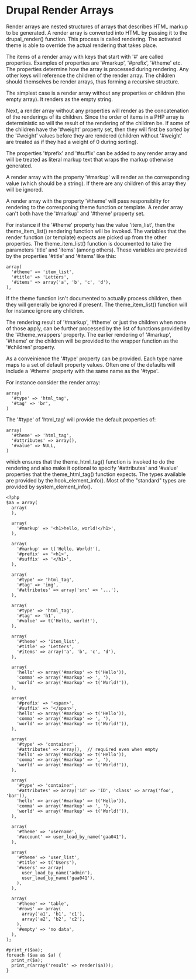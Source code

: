# Drupal Render Arrays

Render arrays are nested structures of arrays that describes HTML markup to be
generated. A render array is converted into HTML by passing it to the
drupal\_render() function. This process is called rendering.  The activated theme
is able to override the actual rendering that takes place.

The items of a render array with keys that start with '#' are called properties.
Examples of properties are '#markup', '#prefix', '#theme' etc.  The properties
determine how the array is processed during rendering.  Any other keys will
reference the children of the render array.  The children should themselves be
render arrays, thus forming a recursive structure.

The simplest case is a render array without any properties or children (the
empty array).  It renders as the empty string.

Next, a render array without any properties will render as the concatenation of
the renderings of its children.  Since the order of items in a PHP array is
deterministic so will the result of the rendering of the children be.  If some
of the children have the '#weight' property set, then they will first be sorted
by the '#weight' values before they are rendered (children without '#weight' are
treated as if they had a weight of 0 during sorting).

The properties '#prefix' and '#suffix' can be added to any render array and will
be treated as literal markup text that wraps the markup otherwise generated.

A render array with the property '#markup' will render as the corresponding
value (which should be a string).  If there are any children of this array they
will be ignored.

A render array with the property '#theme' will pass responsiblity for rendering
to the corresponing theme function or template. A render array can't both have
the '#markup' and '#theme' property set.

For instance if the '#theme' property has the value 'item\_list', then the
theme\_item\_list() rendering function will be invoked.  The variables that the
render function (or template) expects are picked up from the other properties.
The theme\_item\_list() function is documented to take the parameters 'title' and
'items' (among others).  These variables are provided by the properties '#title'
and '#items' like this:

    array(
      '#theme' => 'item_list',
      '#title' => 'Letters',
      '#items' => array('a', 'b', 'c', 'd'),
    ),

If the theme function isn't documented to actually process children, then they
will generally be ignored if present.  The theme\_item\_list() function will for
instance ignore any children.

The rendering result of '#markup', '#theme' or just the children when none of
those apply, can be further processed by the list of functions provided by the
'#theme\_wrappers' property.  The earlier rendering of '#markup', '#theme' or the
children will be provided to the wrapper function as the '#children' property.

As a conveinience the '#type' property can be provided.  Each type name maps to
a set of default property values.  Often one of the defaults will include
a '#theme' property with the same name as the '#type'.

For instance consider the render array:

    array(
      '#type' => 'html_tag',
      '#tag' => 'br',
    )

The '#type' of 'html\_tag' will provide the default properties of:

    array(
      '#theme' => 'html_tag',
      '#attributes' => array(),
      '#value' => NULL,
    )

which ensures that the theme\_html\_tag() function is invoked to do the rendering
and also make it optional to specify '#attributes' and '#value' properties that
the theme\_html\_tag() function expects. The types available are provided by the
hook\_element\_info().  Most of the "standard" types are provided by
system\_element\_info().



    <?php
    $aa = array(
      array(
      ),

      array(
        '#markup' => '<h1>hello, world!</h1>',
      ),

      array(
        '#markup' => t('Hello, World!'),
        '#prefix' => '<h1>',
        '#suffix' => '</h1>',
      ),

      array(
        '#type' => 'html_tag',
        '#tag' => 'img',
        '#attributes' => array('src' => '...'),
      ),

      array(
        '#type' => 'html_tag',
        '#tag' => 'h1',
        '#value' => t('Hello, world!'),
      ),

      array(
        '#theme' => 'item_list',
        '#title' => 'Letters',
        '#items' => array('a', 'b', 'c', 'd'),
      ),

      array(
        'hello' => array('#markup' => t('Hello')),
        'comma' => array('#markup' => ', '),
        'world' => array('#markup' => t('World!')),
      ),

      array(
        '#prefix' => '<span>',
        '#suffix' => '</span>',
        'hello' => array('#markup' => t('Hello')),
        'comma' => array('#markup' => ', '),
        'world' => array('#markup' => t('World!')),
      ),

      array(
        '#type' => 'container',
        '#attributes' => array(),  // required even when empty
        'hello' => array('#markup' => t('Hello')),
        'comma' => array('#markup' => ', '),
        'world' => array('#markup' => t('World!')),
      ),

      array(
        '#type' => 'container',
        '#attributes' => array('id' => 'ID', 'class' => array('foo', 'bar')),
        'hello' => array('#markup' => t('Hello')),
        'comma' => array('#markup' => ', '),
        'world' => array('#markup' => t('World!')),
      ),

      array(
        '#theme' => 'username',
        '#account' => user_load_by_name('gaa041'),
      ),

      array(
        '#theme' => 'user_list',
        '#title' => t('Users'),
        '#users' => array(
          user_load_by_name('admin'),
          user_load_by_name('gaa041'),
        ),
      ),

      array(
        '#theme' => 'table',
        '#rows' => array(
          array('a1', 'b1', 'c1'),
          array('a2', 'b2', 'c2'),
        ),
        '#empty' => 'no data',
      ),
    );

    #print_r($aa);
    foreach ($aa as $a) {
      print_r($a);
      print_r(array('result' => render($a)));
    }
